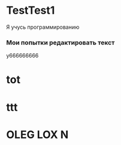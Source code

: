 # TestTest1
Я учусь программированию
### Мои попытки редактировать текст
у666666666
# tot
# ttt
# OLEG LOX N